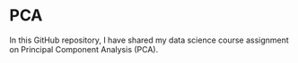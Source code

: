 # PCA
In this GitHub repository, I have shared my data science course assignment on Principal Component Analysis (PCA).
